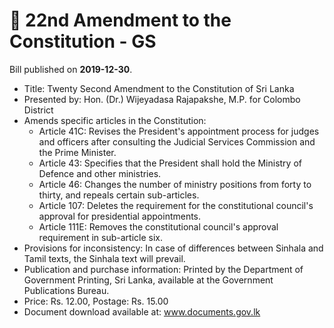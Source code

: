 # 📄  22nd Amendment to the Constitution - GS

Bill published on **2019-12-30**.

- Title: Twenty Second Amendment to the Constitution of Sri Lanka
- Presented by: Hon. (Dr.) Wijeyadasa Rajapakshe, M.P. for Colombo District
- Amends specific articles in the Constitution:
  - Article 41C: Revises the President's appointment process for judges and officers after consulting the Judicial Services Commission and the Prime Minister.
  - Article 43: Specifies that the President shall hold the Ministry of Defence and other ministries.
  - Article 46: Changes the number of ministry positions from forty to thirty, and repeals certain sub-articles.
  - Article 107: Deletes the requirement for the constitutional council's approval for presidential appointments.
  - Article 111E: Removes the constitutional council's approval requirement in sub-article six.
- Provisions for inconsistency: In case of differences between Sinhala and Tamil texts, the Sinhala text will prevail.
- Publication and purchase information: Printed by the Department of Government Printing, Sri Lanka, available at the Government Publications Bureau. 
- Price: Rs. 12.00, Postage: Rs. 15.00
- Document download available at: www.documents.gov.lk
